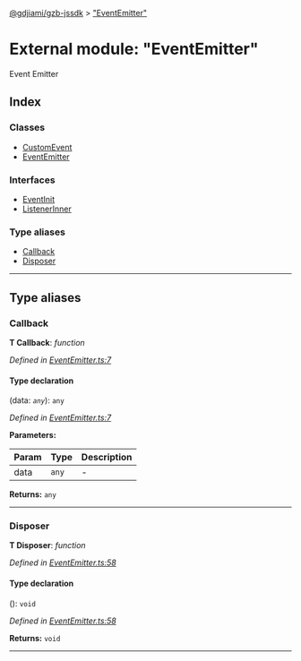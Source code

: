 [@gdjiami/gzb-jssdk](../README.md) > ["EventEmitter"](../modules/_eventemitter_.md)



# External module: "EventEmitter"


Event Emitter

## Index

### Classes

* [CustomEvent](../classes/_eventemitter_.customevent.md)
* [EventEmitter](../classes/_eventemitter_.eventemitter.md)


### Interfaces

* [EventInit](../interfaces/_eventemitter_.eventinit.md)
* [ListenerInner](../interfaces/_eventemitter_.listenerinner.md)


### Type aliases

* [Callback](_eventemitter_.md#callback)
* [Disposer](_eventemitter_.md#disposer)



---
## Type aliases
<a id="callback"></a>

###  Callback

**Τ Callback**:  *function* 

*Defined in [EventEmitter.ts:7](https://github.com/GDJiaMi/gzb-jssdk/blob/38ff667/src/EventEmitter.ts#L7)*


#### Type declaration
(data: *`any`*): `any`


*Defined in [EventEmitter.ts:7](https://github.com/GDJiaMi/gzb-jssdk/blob/38ff667/src/EventEmitter.ts#L7)*



**Parameters:**

| Param | Type | Description |
| ------ | ------ | ------ |
| data | `any`   |  - |





**Returns:** `any`






___

<a id="disposer"></a>

###  Disposer

**Τ Disposer**:  *function* 

*Defined in [EventEmitter.ts:58](https://github.com/GDJiaMi/gzb-jssdk/blob/38ff667/src/EventEmitter.ts#L58)*


#### Type declaration
(): `void`


*Defined in [EventEmitter.ts:58](https://github.com/GDJiaMi/gzb-jssdk/blob/38ff667/src/EventEmitter.ts#L58)*





**Returns:** `void`






___


